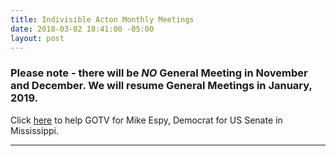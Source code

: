 ```yaml
---
title: Indivisible Acton Monthly Meetings
date: 2018-03-02 18:41:00 -05:00
layout: post
---
```


###  Please note - there will be *NO* General Meeting in November and December.  We will resume General Meetings in January, 2019.


Click [here](http://www.indivisibleacton.org/2018/11/09/postcards-to-voters.html) to help GOTV for Mike Espy, Democrat for US Senate in Mississippi.

---